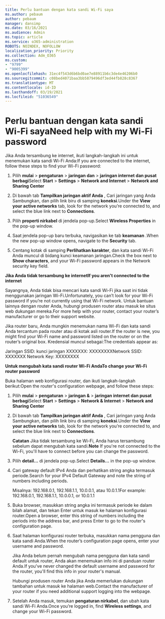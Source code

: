 ```yaml
---
title: Perlu bantuan dengan kata sandi Wi-Fi saya
ms.author: pebaum
author: pebaum
manager: dansimp
ms.date: 03/16/2021
ms.audience: Admin
ms.topic: article
ms.service: o365-administration
ROBOTS: NOINDEX, NOFOLLOW
localization_priority: Priority
ms.collection: Adm_O365
ms.custom:
- "9799"
- "9005399"
ms.openlocfilehash: 31ec4f543d6b6bd0ae7e88911b6c3de4e46206b0
ms.sourcegitcommit: c08bed4071baa3bb5879496df3ed44fb828c8367
ms.translationtype: MT
ms.contentlocale: id-ID
ms.lasthandoff: 03/19/2021
ms.locfileid: "51036549"
---
```

# <a name="need-help-with-my-wi-fi-password"></a><span data-ttu-id="7f0af-102">Perlu bantuan dengan kata sandi Wi-Fi saya</span><span class="sxs-lookup"><span data-stu-id="7f0af-102">Need help with my Wi-Fi password</span></span>

<span data-ttu-id="7f0af-103">Jika Anda tersambung ke internet, ikuti langkah-langkah ini untuk menemukan kata sandi Wi-Fi Anda:</span><span class="sxs-lookup"><span data-stu-id="7f0af-103">If you are connected to the internet, follow these steps to find your Wi-Fi password:</span></span>

1. <span data-ttu-id="7f0af-104">Pilih **mulai**  >  **pengaturan**  >  **jaringan dan**  >  **jaringan internet dan pusat berbagi**</span><span class="sxs-lookup"><span data-stu-id="7f0af-104">Select **Start** > **Settings** > **Network and Internet** > **Network and Sharing Center**</span></span>

1. <span data-ttu-id="7f0af-105">Di bawah tab **Tampilkan jaringan aktif Anda** , Cari jaringan yang Anda Sambungkan, dan pilih link biru di samping **koneksi**.</span><span class="sxs-lookup"><span data-stu-id="7f0af-105">Under the **View your active networks** tab, look for the network you’re connected to, and select the blue link next to **Connections**.</span></span>

1. <span data-ttu-id="7f0af-106">Pilih **properti nirkabel** di jendela pop-up.</span><span class="sxs-lookup"><span data-stu-id="7f0af-106">Select **Wireless Properties** in the pop-up window.</span></span>

1. <span data-ttu-id="7f0af-107">Saat jendela pop-up baru terbuka, navigasikan ke tab **keamanan** .</span><span class="sxs-lookup"><span data-stu-id="7f0af-107">When the new pop-up window opens, navigate to the **Security** tab.</span></span>

1. <span data-ttu-id="7f0af-108">Centang kotak di samping **Perlihatkan karakter**, dan kata sandi Wi-Fi Anda muncul di bidang kunci keamanan jaringan.</span><span class="sxs-lookup"><span data-stu-id="7f0af-108">Check the box next to **Show characters**, and your Wi-Fi password appears in the Network security key field.</span></span>

<span data-ttu-id="7f0af-109">**Jika Anda tidak tersambung ke internet**</span><span class="sxs-lookup"><span data-stu-id="7f0af-109">**If you aren't connected to the internet**</span></span>

<span data-ttu-id="7f0af-110">Sayangnya, Anda tidak bisa mencari kata sandi Wi-Fi jika saat ini tidak menggunakan jaringan Wi-Fi.</span><span class="sxs-lookup"><span data-stu-id="7f0af-110">Unfortunately, you can’t look for your Wi-Fi password if you’re not currently using that Wi-Fi network.</span></span> <span data-ttu-id="7f0af-111">Untuk bantuan lainnya dengan router Anda, hubungi produsen router atau masuk ke situs web dukungan mereka.</span><span class="sxs-lookup"><span data-stu-id="7f0af-111">For more help with your router, contact your router’s manufacturer or go to their support website.</span></span>

<span data-ttu-id="7f0af-112">Jika router baru, Anda mungkin menemukan nama Wi-Fi dan kata sandi Anda tercantum pada router atau di kotak asli router.</span><span class="sxs-lookup"><span data-stu-id="7f0af-112">If the router is new, you might find your Wi-Fi name and password listed on the router or on the router’s original box.</span></span> <span data-ttu-id="7f0af-113">Kredensial muncul sebagai:</span><span class="sxs-lookup"><span data-stu-id="7f0af-113">The credentials appear as:</span></span>

<span data-ttu-id="7f0af-114">Jaringan SSID: kunci jaringan XXXXXXX: XXXXXXXX</span><span class="sxs-lookup"><span data-stu-id="7f0af-114">Network SSID: XXXXXXX Network Key: XXXXXXXX</span></span>

<span data-ttu-id="7f0af-115">**Untuk mengubah kata sandi router Wi-Fi Anda**</span><span class="sxs-lookup"><span data-stu-id="7f0af-115">**To change your Wi-Fi router password**</span></span>

<span data-ttu-id="7f0af-116">Buka halaman web konfigurasi router, dan ikuti langkah-langkah berikut:</span><span class="sxs-lookup"><span data-stu-id="7f0af-116">Open the router's configuration webpage, and follow these steps:</span></span>

1. <span data-ttu-id="7f0af-117">Pilih **mulai**  >  **pengaturan**  >  **jaringan &**  >  **jaringan internet dan pusat berbagi**</span><span class="sxs-lookup"><span data-stu-id="7f0af-117">Select **Start** > **Settings** > **Network & Internet** > **Network and Sharing Center**</span></span>

1. <span data-ttu-id="7f0af-118">Di bawah tab **Tampilkan jaringan aktif Anda** , Cari jaringan yang Anda Sambungkan, dan pilih link biru di samping **koneksi**.</span><span class="sxs-lookup"><span data-stu-id="7f0af-118">Under the **View your active networks** tab, look for the network you’re connected to, and select the blue link next to **Connections**.</span></span>

    <span data-ttu-id="7f0af-119">**Catatan** Jika tidak tersambung ke Wi-Fi, Anda harus tersambung sebelum dapat mengubah kata sandi.</span><span class="sxs-lookup"><span data-stu-id="7f0af-119">**Note** If you're not connected to the Wi-Fi, you'll have to connect before you can change the password.</span></span>

1. <span data-ttu-id="7f0af-120">Pilih **detail...** di jendela pop-up.</span><span class="sxs-lookup"><span data-stu-id="7f0af-120">Select **Details...** in the pop-up window.</span></span>

1. <span data-ttu-id="7f0af-121">Cari gateway default IPv4 Anda dan perhatikan string angka termasuk periode.</span><span class="sxs-lookup"><span data-stu-id="7f0af-121">Search for your IPv4 Default Gateway and note the string of numbers including periods.</span></span>

    <span data-ttu-id="7f0af-122">Misalnya: 192.168.0.1, 192.168.1.1, 10.0.0.1, atau 10.0.1.1</span><span class="sxs-lookup"><span data-stu-id="7f0af-122">For example: 192.168.0.1, 192.168.1.1, 10.0.0.1, or 10.0.1.1</span></span>

1. <span data-ttu-id="7f0af-123">Buka browser, masukkan string angka ini termasuk periode ke dalam bilah alamat, dan tekan Enter untuk masuk ke halaman konfigurasi router.</span><span class="sxs-lookup"><span data-stu-id="7f0af-123">Open a browser, enter this string of numbers including the periods into the address bar, and press Enter to go to the router's configuration page.</span></span>

1. <span data-ttu-id="7f0af-124">Saat halaman konfigurasi router terbuka, masukkan nama pengguna dan kata sandi Anda.</span><span class="sxs-lookup"><span data-stu-id="7f0af-124">When the router’s configuration page opens, enter your username and password.</span></span>

    <span data-ttu-id="7f0af-125">Jika Anda belum pernah mengubah nama pengguna dan kata sandi default untuk router, Anda akan menemukan info ini di panduan router Anda.</span><span class="sxs-lookup"><span data-stu-id="7f0af-125">If you've never changed the default username and password for the router, you'll find this info in your router's manual.</span></span>

    <span data-ttu-id="7f0af-126">Hubungi produsen router Anda jika Anda memerlukan dukungan tambahan untuk masuk ke halaman web.</span><span class="sxs-lookup"><span data-stu-id="7f0af-126">Contact the manufacturer of your router if you need additional support logging into the webpage.</span></span>

1. <span data-ttu-id="7f0af-127">Setelah Anda masuk, temukan **pengaturan nirkabel**, dan ubah kata sandi Wi-Fi Anda.</span><span class="sxs-lookup"><span data-stu-id="7f0af-127">Once you’re logged in, find **Wireless settings**, and change your Wi-Fi password.</span></span>